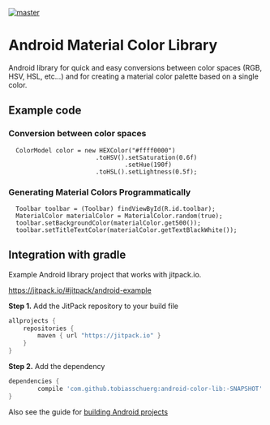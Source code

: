 [![master](https://jitpack.io/v/tobiasschuerg/android-color-lib.svg)](https://jitpack.io/#tobiasschuerg/android-color-lib)

# Android Material Color Library

Android library for quick and easy conversions between color spaces (RGB, HSV, HSL, etc...) and for creating a material color palette based on a single color.

## Example code

### Conversion between color spaces
```
  ColorModel color = new HEXColor("#ffff0000")
                        .toHSV().setSaturation(0.6f)
                                .setHue(190f)
                        .toHSL().setLightness(0.5f);
```

### Generating Material Colors Programmatically
```
  Toolbar toolbar = (Toolbar) findViewById(R.id.toolbar);
  MaterialColor materialColor = MaterialColor.random(true);
  toolbar.setBackgroundColor(materialColor.get500());
  toolbar.setTitleTextColor(materialColor.getTextBlackWhite());

```



## Integration with gradle

Example Android library project that works with jitpack.io.


https://jitpack.io/#jitpack/android-example

**Step 1.** Add the JitPack repository to your build file
```gradle
allprojects {
    repositories {
        maven { url "https://jitpack.io" }
    }
}
```
**Step 2.** Add the dependency

```gradle
dependencies {
        compile 'com.github.tobiasschuerg:android-color-lib:-SNAPSHOT'
}
```

Also see the guide for [building Android projects](https://github.com/jitpack/jitpack.io/blob/master/ANDROID.md)
